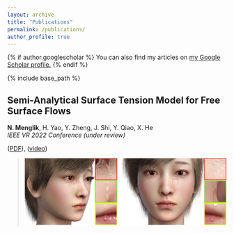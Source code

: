 ```yaml
---
layout: archive
title: "Publications"
permalink: /publications/
author_profile: true
---
```


{% if author.googlescholar %}
  You can also find my articles on <u><a href="{{author.googlescholar}}">my Google Scholar profile</a>.</u>
{% endif %}

{% include base_path %}

## Semi-Analytical Surface Tension Model for Free Surface Flows
**N. Menglik**, H. Yao, Y. Zheng, J. Shi, Y. Qiao, X. He  
*IEEE VR 2022 Conference (under review)*

([PDF](http://nurshat317.github.io/files/paper1.pdf)),  ([video](http://nurshat317.github.io/videoes/PaperVideo.mp4))
  
   
> ![Tear](/images/Tear.png)
